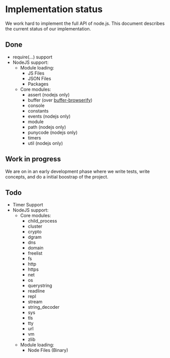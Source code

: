 # Implementation status

We work hard to implement the full API of node.js. This document
describes the current status of our implementation.

## Done

* require(...) support
* NodeJS support:
  * Module loading:
    * JS Files
    * JSON Files
    * Packages
  * Core modules:
    * assert (nodejs only)
    * buffer (over [buffer-browserify](https://github.com/toots/buffer-browserify))
    * console
    * constants
    * events (nodejs only)
    * module
    * path (nodejs only)
    * punycode (nodejs only)
    * timers
    * util (nodejs only)

## Work in progress

We are on in an early development phase where we write
tests, write concepts, and do a initial boostrap of the project.

## Todo

* Timer Support
* NodeJS support:
  * Core modules:
    * child_process
    * cluster
    * crypto
    * dgram
    * dns
    * domain
    * freelist
    * fs
    * http
    * https
    * net
    * os
    * querystring
    * readline
    * repl
    * stream
    * string_decoder
    * sys
    * tls
    * tty
    * url
    * vm
    * zlib
  * Module loading:
    * Node Files (Binary)

